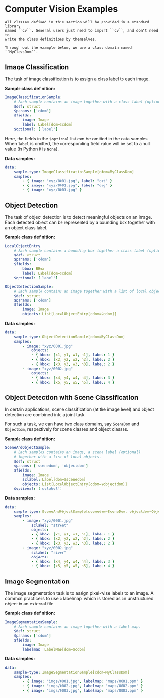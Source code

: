 # Computer Vision Examples

```{note}
All classes defined in this section will be provided in a standard library
named ``cv``. General users just need to import ``cv``, and don't need to 
write the class definitions by themselves.

Through out the example below, we use a class domain named ``MyClassDom``.
```

## Image Classification

The task of image classification is to assign a class label to each image.

**Sample class definition:**

```yaml
ImageClassificationSample:
    # Each sample contains an image together with a class label (optional).
    $def: struct
    $params: ['cdom'] 
    $fields:
        image: Image
        label: Label[dom=$cdom]
    $optional: ['label']
```

Here, the fields in the ``$optional`` list can be omitted in the data samples. 
When ``label`` is omitted, the corresponding field value will be set to a null value (in Python it is ``None``).


**Data samples:**

```yaml
data:
    sample-type: ImageClassificationSample[cdom=MyClassDom]
    samples:
        - { image: "xyz/0001.jpg", label: "cat" }
        - { image: "xyz/0002.jpg", label: "dog" }
        - { image: "xyz/0003.jpg" }
```

## Object Detection

The task of object detection is to detect meaningful objects on an image.
Each detected object can be represented by a bounding box together with an object class label.

**Sample class definition:**

```yaml
LocalObjectEntry:
    # Each sample contains a bounding box together a class label (optional).
    $def: struct
    $params: ['cdom']
    $fields:
        bbox: BBox
        label: Label[dom=$cdom]
    $optional: ['label']

ObjectDetectionSample:
    # Each sample contains an image together with a list of local objects.
    $def: struct
    $params: ['cdom']
    $fields:
        image: Image
        objects: List[LocalObjectEntry[cdom=$cdom]]
```

**Data samples:**

```yaml
data:
    sample-type: ObjectDetectionSample[cdom=MyClassDom]
    samples:
        - image: "xyz/0001.jpg"
            objects: 
            - { bbox: [x1, y1, w1, h1], label: 1 }
            - { bbox: [x2, y2, w2, h2], label: 2 }
            - { bbox: [x3, y3, w3, h3], label: 2 }
        - image: "xyz/0002.jpg"
            objects: 
            - { bbox: [x4, y4, w4, h4], label: 3 }
            - { bbox: [x5, y5, w5, h5], label: 4 }
```


## Object Detection with Scene Classification

In certain applications, scene classification (at the image level) and object detection are combined into a joint task. 

For such a task, we can have two class domains, say ``SceneDom`` and ``ObjectDom``, respectively for scene classes and object classes. 

**Sample class definition:**

```yaml
SceneAndObjectSample:
    # Each samples contains an image, a scene label (optional)
    # together with a list of local objects.
    $def: struct
    $params: ['scenedom', 'objectdom']
    $fields:
        image: Image 
        sclabel: Label[dom=$scenedom]
        objects: List[LocalObjectEntry[cdom=$objectdom]]
    $optional: ['sclabel']
```

**Data samples:**

```yaml
data:
    sample-type: SceneAndObjectSample[scenedom=SceneDom, objectdom=ObjectDom]
    samples:
        - image: "xyz/0001.jpg"
            sclabel: "street"
            objects: 
            - { bbox: [x1, y1, w1, h1], label: 1 }
            - { bbox: [x2, y2, w2, h2], label: 2 }
            - { bbox: [x3, y3, w3, h3], label: 2 }
        - image: "xyz/0002.jpg"
            sclabel: "river"
            objects: 
            - { bbox: [x4, y4, w4, h4], label: 3 }
            - { bbox: [x5, y5, w5, h5], label: 4 }
```

## Image Segmentation

The image segmentation task is to assign pixel-wise labels to an image. 
A common practice is to use a labelmap, which is stored as an unstructured object in an external file. 

**Sample class definition:**

```yaml
ImageSegmentationSample:
    # Each sample contains an image together with a label map.
    $def: struct
    $params: ['cdom']
    $fields:
        image: Image
        labelmap: LabelMap[dom=$cdom]
```
        
**Data samples:**

```yaml
data:
    sample-type: ImageSegmentationSample[cdom=MyClassDom]
    samples:
        - { image: "imgs/0001.jpg", labelmap: "maps/0001.ppm" }
        - { image: "imgs/0002.jpg", labelmap: "maps/0002.ppm" }
        - { image: "imgs/0003.jpg", labelmap: "maps/0003.ppm" }
```